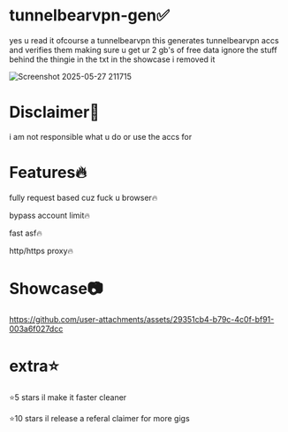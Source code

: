 # tunnelbearvpn-gen✅
yes u read it ofcourse a tunnelbearvpn this generates tunnelbearvpn accs and verifies them making sure
u get ur 2 gb's of free data ignore the stuff behind the thingie in the txt in the showcase i removed it

![Screenshot 2025-05-27 211715](https://github.com/user-attachments/assets/1e14a6b1-dae1-43d5-95ee-14400b847b3f)




# Disclaimer📕
i am not responsible what u do or use the accs for




# Features🔥
fully request based cuz fuck u browser🔥


bypass account limit🔥


fast asf🔥


http/https proxy🔥




# Showcase📷


https://github.com/user-attachments/assets/29351cb4-b79c-4c0f-bf91-003a6f027dcc





# extra⭐
⭐5 stars il make it faster cleaner


⭐10 stars il release a referal claimer for more gigs
